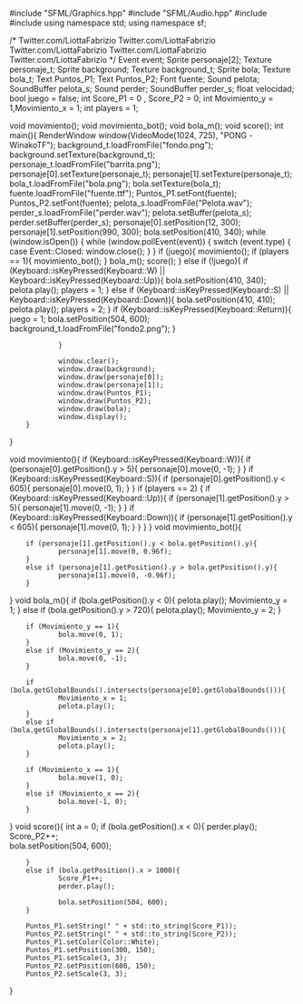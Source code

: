 #include "SFML/Graphics.hpp"
#include "SFML/Audio.hpp"
#include <iostream>
#include <string>
using namespace std;
using namespace sf;
 
/*
Twitter.com/LiottaFabrizio
Twitter.com/LiottaFabrizio
Twitter.com/LiottaFabrizio
Twitter.com/LiottaFabrizio
Twitter.com/LiottaFabrizio
*/
Event event;
Sprite personaje[2];
Texture personaje_t;
Sprite background;
Texture background_t;
Sprite bola;
Texture bola_t;
Text Puntos_P1;
Text Puntos_P2;
Font fuente;
Sound pelota;
SoundBuffer pelota_s;
Sound perder;
SoundBuffer perder_s;
float velocidad;
bool juego = false;
int Score_P1 = 0 , Score_P2 = 0;
int Movimiento_y = 1,Movimiento_x = 1;
int players = 1;
 
void movimiento();
void movimiento_bot();
void bola_m();
void score();
int main(){
        RenderWindow window(VideoMode(1024, 725), "PONG -WinakoTF");
        background_t.loadFromFile("fondo.png");
        background.setTexture(background_t);
        personaje_t.loadFromFile("barrita.png");
        personaje[0].setTexture(personaje_t);
        personaje[1].setTexture(personaje_t);
        bola_t.loadFromFile("bola.png");
        bola.setTexture(bola_t);
        fuente.loadFromFile("fuente.ttf");
        Puntos_P1.setFont(fuente);
        Puntos_P2.setFont(fuente);
        pelota_s.loadFromFile("Pelota.wav");
        perder_s.loadFromFile("perder.wav");
        pelota.setBuffer(pelota_s);
        perder.setBuffer(perder_s);
        personaje[0].setPosition(12, 300);
        personaje[1].setPosition(990, 300);
        bola.setPosition(410, 340);
        while (window.isOpen())
        {
                while (window.pollEvent(event))
                {
                        switch (event.type)
                        {
                        case Event::Closed:
                                window.close();
                        }
                }
                if (juego){
                movimiento();
                if (players == 1){ movimiento_bot(); }
                bola_m();
                score();
                }
                else if (!juego){
                        if (Keyboard::isKeyPressed(Keyboard::W) || Keyboard::isKeyPressed(Keyboard::Up)){
                                bola.setPosition(410, 340);
                                pelota.play();
                                players = 1;
                        }
                        else if (Keyboard::isKeyPressed(Keyboard::S) || Keyboard::isKeyPressed(Keyboard::Down)){
                                bola.setPosition(410, 410);
                                pelota.play();
                                players = 2;
                        }
                        if (Keyboard::isKeyPressed(Keyboard::Return)){
                                juego = 1;
                                bola.setPosition(504, 600);
                                background_t.loadFromFile("fondo2.png");
                        }
 
                }
       
                window.clear();
                window.draw(background);
                window.draw(personaje[0]);
                window.draw(personaje[1]);
                window.draw(Puntos_P1);
                window.draw(Puntos_P2);
                window.draw(bola);
                window.display();
        }
}
 
void movimiento(){
        if (Keyboard::isKeyPressed(Keyboard::W)){
                if (personaje[0].getPosition().y > 5){
                personaje[0].move(0, -1);
                }
        }
        if (Keyboard::isKeyPressed(Keyboard::S)){
                if (personaje[0].getPosition().y < 605){
                        personaje[0].move(0, 1);
                }
        }
        if (players == 2)
        {
        if (Keyboard::isKeyPressed(Keyboard::Up)){
                if (personaje[1].getPosition().y > 5){
                        personaje[1].move(0, -1);
                }
        }
        if (Keyboard::isKeyPressed(Keyboard::Down)){
                if (personaje[1].getPosition().y < 605){
                        personaje[1].move(0, 1);
                }
        }
        }
}
void movimiento_bot(){
 
        if (personaje[1].getPosition().y < bola.getPosition().y){
                personaje[1].move(0, 0.96f);
        }
        else if (personaje[1].getPosition().y > bola.getPosition().y){
                personaje[1].move(0, -0.96f);
        }
}
void bola_m(){
        if (bola.getPosition().y < 0){
                pelota.play();
                Movimiento_y = 1;
        }
        else if (bola.getPosition().y > 720){
                pelota.play();
                Movimiento_y = 2;
        }
 
        if (Movimiento_y == 1){
                bola.move(0, 1);
        }
        else if (Movimiento_y == 2){
                bola.move(0, -1);
        }
 
        if (bola.getGlobalBounds().intersects(personaje[0].getGlobalBounds())){
                Movimiento_x = 1;
                pelota.play();
        }
        else if (bola.getGlobalBounds().intersects(personaje[1].getGlobalBounds())){
                Movimiento_x = 2;
                pelota.play();
        }
 
        if (Movimiento_x == 1){
                bola.move(1, 0);
        }
        else if (Movimiento_x == 2){
                bola.move(-1, 0);
        }
}
void score(){
        int a = 0;
        if (bola.getPosition().x < 0){
                perder.play();
                Score_P2++;    
                bola.setPosition(504, 600);
               
        }
        else if (bola.getPosition().x > 1000){
                Score_P1++;
                perder.play();
 
                bola.setPosition(504, 600);
        }
 
        Puntos_P1.setString(" " + std::to_string(Score_P1));
        Puntos_P2.setString(" " + std::to_string(Score_P2));
        Puntos_P1.setColor(Color::White);
        Puntos_P1.setPosition(300, 150);
        Puntos_P1.setScale(3, 3);
        Puntos_P2.setPosition(600, 150);
        Puntos_P2.setScale(3, 3);
}
